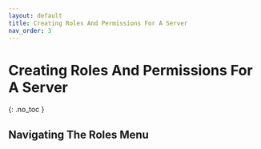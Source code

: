 ```yaml
---
layout: default
title: Creating Roles And Permissions For A Server
nav_order: 3
---
```


# Creating Roles And Permissions For A Server
{: .no_toc }

## Navigating The Roles Menu

## 